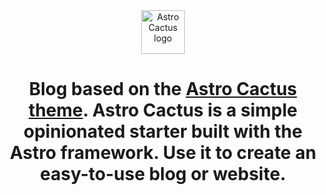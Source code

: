 <div align="center">
  <img alt="Astro Cactus logo" src="https://github.com/chrismwilliams/astro-theme-cactus/assets/12715988/85aa0d3c-ef6a-44e2-954d-ef035b4f4315" width="70" />
</div>
<h1 align="center">
  Blog based on the <a href="https://github.com/chrismwilliams/astro-theme-cactus/generate">Astro Cactus theme</a>. Astro Cactus is a simple opinionated starter built with the Astro framework. Use it to create an easy-to-use blog or website.
</h1>
